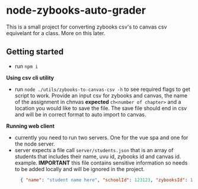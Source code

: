 # node-zybooks-auto-grader

This is a small project for converting zybooks csv's to canvas csv equivelant for a class. More on this later.

## Getting started
- run `npm i`

**Using csv cli utility**
- run `node ./utils/zybooks-to-canvas-csv -h` to see required flags to get script to work.
Provide an input csv for zybooks and canvas, the name of the assignment in chnvas **expected** `ch<number of chapter>` and a location you would like to save the file. The save file should end in csv and will be in correct format to auto import to canvas.

**Running web client**
- currently you need to run two servers. One for the vue spa and one for the node server.
- server expects a file call `server/students.json` that is an array of students that includes their name, uvu id, zybooks id and canvas id.
  example. **IMPORTANT** this file contains sensitive information so needs to be added locally and will be ignored in the project.
  ```json
    { "name": "student name here", "schoolId": 123123, "zybooksId": 123123, "canvasId": 123123 },
  ```
